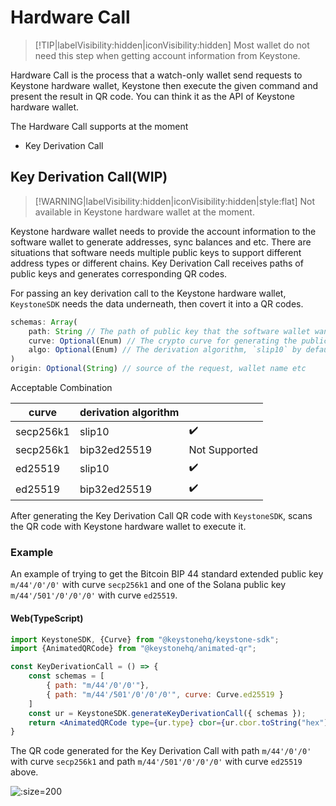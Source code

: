 # Hardware Call

> [!TIP|labelVisibility:hidden|iconVisibility:hidden]
> Most wallet do not need this step when getting account information from Keystone.

Hardware Call is the process that a watch-only wallet send requests to Keystone hardware wallet,
Keystone then execute the given command and present the result in QR code.
You can think it as the API of Keystone hardware wallet.

The Hardware Call supports at the moment
- Key Derivation Call


## Key Derivation Call(WIP)

> [!WARNING|labelVisibility:hidden|iconVisibility:hidden|style:flat]
> Not available in Keystone hardware wallet at the moment.

Keystone hardware wallet needs to provide the account information to the software wallet to generate addresses, sync balances and etc.
There are situations that software needs multiple public keys to support different address types or different chains.
Key Derivation Call receives paths of public keys and generates corresponding QR codes.

For passing an key derivation call to the Keystone hardware wallet,
`KeystoneSDK` needs the data underneath, then covert it into a QR codes.

```js
schemas: Array(
    path: String // The path of public key that the software wallet want to get from hardware wallet
    curve: Optional(Enum) // The crypto curve for generating the public key, `secp256k1` by default, currently supports `secp256k1` and `ed25519`
    algo: Optional(Enum) // The derivation algorithm, `slip10` by default, currently supports `slip10` and `bip32ed25519`
)
origin: Optional(String) // source of the request, wallet name etc
```

Acceptable Combination

| curve     | derivation algorithm |            |
| --------- |----------------------|------------|
| secp256k1 | slip10               | ✔️           |
| secp256k1 | bip32ed25519         | Not Supported |
| ed25519   | slip10               | ✔️         |
| ed25519   | bip32ed25519         | ✔️         |


After generating the Key Derivation Call QR code with `KeystoneSDK`, scans the QR code with Keystone hardware wallet to execute it.

### Example

An example of trying to get the Bitcoin BIP 44 standard extended public key `m/44'/0'/0'` with curve `secp256k1`
and one of the Solana public key `m/44'/501'/0'/0'/0'` with curve `ed25519`.


<!-- tabs:start -->

#### **<span class="typescript">Web(TypeScript)</span>**

```jsx
import KeystoneSDK, {Curve} from "@keystonehq/keystone-sdk";
import {AnimatedQRCode} from "@keystonehq/animated-qr";

const KeyDerivationCall = () => {
    const schemas = [
        { path: "m/44'/0'/0'"},
        { path: "m/44'/501'/0'/0'/0'", curve: Curve.ed25519 }
    ]
    const ur = KeystoneSDK.generateKeyDerivationCall({ schemas });
    return <AnimatedQRCode type={ur.type} cbor={ur.cbor.toString("hex")}/>
}
```

<!-- tabs:end -->

The QR code generated for the Key Derivation Call with path `m/44'/0'/0'` with curve `secp256k1` and path `m/44'/501'/0'/0'/0'` with curve `ed25519` above.

![](/_media/key-derivation-call.png ':size=200')
